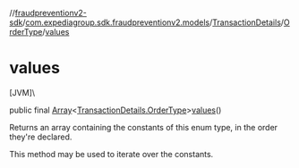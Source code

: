 //[fraudpreventionv2-sdk](../../../../index.md)/[com.expediagroup.sdk.fraudpreventionv2.models](../../index.md)/[TransactionDetails](../index.md)/[OrderType](index.md)/[values](values.md)

# values

[JVM]\

public final [Array](https://kotlinlang.org/api/latest/jvm/stdlib/kotlin/-array/index.html)&lt;[TransactionDetails.OrderType](index.md)&gt;[values](values.md)()

Returns an array containing the constants of this enum type, in the order they're declared.

This method may be used to iterate over the constants.
